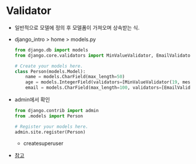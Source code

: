 # Validator

* 일반적으로 모델에 정의 후 모델폼이 가져오며 상속받는 식.

* django_intro > home > models.py

  ```python
  from django.db import models
  from django.core.validators import MinValueValidator, EmailValidator
  
  # Create your models here.
  class Person(models.Model):
      name = models.CharField(max_length=50)
      age = models.IntegerField(validators=[MinValueValidator(19, message="미성년자 가입 불가")])
      email = models.CharField(max_length=100, validators=[EmailValidator(message="님, 도르신? 이메일 입력하시오.")])
  ```

* admin에서 확인

  ```python
  from django.contrib import admin
  from .models import Person
  
  # Register your models here.
  admin.site.register(Person)
  ```

  * createsuperuser

* [참고](<https://docs.djangoproject.com/en/2.2/ref/validators/>)